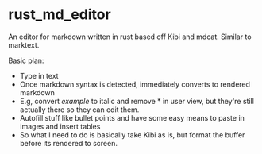 # rust_md_editor
An editor for markdown written in rust based off Kibi and mdcat. Similar to marktext.

Basic plan:
* Type in text
* Once markdown syntax is detected, immediately converts to rendered markdown
* E.g, convert *example* to italic and remove * in user view, but they're still actually there so they can edit them.
* Autofill stuff like bullet points and have some easy means to paste in images and insert tables
* So what I need to do is basically take Kibi as is, but format the buffer before its rendered to screen.
